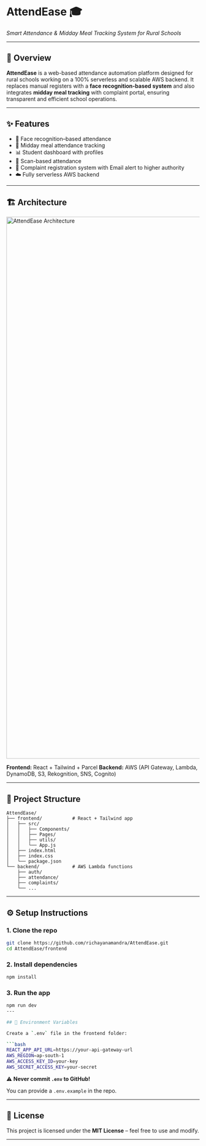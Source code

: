 # AttendEase 🎓

*Smart Attendance & Midday Meal Tracking System for Rural Schools*

---

## 🚀 Overview

**AttendEase** is a web-based attendance automation platform designed for rural schools working on a 100% serverless and scalable AWS backend. It replaces manual registers with a **face recognition-based system** and also integrates **midday meal tracking** with complaint portal, ensuring transparent and efficient school operations.

---

## ✨ Features

* 👤 Face recognition–based attendance
* 🍴 Midday meal attendance tracking
* 📊 Student dashboard with profiles
* 📱 Scan-based attendance
* 📝 Complaint registration system with Email alert to higher authority
* ☁️ Fully serverless AWS backend

---

## 🏗️ Architecture

<img width="2000" height="1414" alt="AttendEase Architecture" src="https://github.com/user-attachments/assets/5e657ccb-2890-42ec-9b8b-faad553fafa3" />


**Frontend:** React + Tailwind + Parcel
**Backend:** AWS (API Gateway, Lambda, DynamoDB, S3, Rekognition, SNS, Cognito)

---

## 📂 Project Structure

```
AttendEase/
├── frontend/           # React + Tailwind app
│   ├── src/
│   │   ├── Components/
│   │   ├── Pages/
│   │   ├── utils/
│   │   └── App.js
│   ├── index.html
│   ├── index.css
│   └── package.json
└── backend/            # AWS Lambda functions
    ├── auth/
    ├── attendance/
    ├── complaints/
    └── ...
```

---

## ⚙️ Setup Instructions

### 1. Clone the repo

```bash
git clone https://github.com/richayanamandra/AttendEase.git
cd AttendEase/frontend
```

### 2. Install dependencies

```bash
npm install
```

### 3. Run the app

```bash
npm run dev
---

## 🔑 Environment Variables

Create a `.env` file in the frontend folder:

```bash
REACT_APP_API_URL=https://your-api-gateway-url
AWS_REGION=ap-south-1
AWS_ACCESS_KEY_ID=your-key
AWS_SECRET_ACCESS_KEY=your-secret
```

⚠️ **Never commit `.env` to GitHub!**

You can provide a `.env.example` in the repo.

---

## 📜 License

This project is licensed under the **MIT License** – feel free to use and modify.

---

